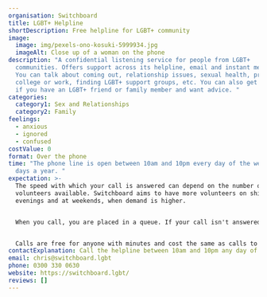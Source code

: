```yaml
---
organisation: Switchboard
title: LGBT+ Helpline
shortDescription: Free helpline for LGBT+ community
image:
  image: img/pexels-ono-kosuki-5999934.jpg
  imageAlt: Close up of a woman on the phone
description: "A confidential listening service for people from LGBT+
  communities. Offers support across its helpline, email and instant messaging.
  You can talk about coming out, relationship issues, sexual health, problems at
  college or work, finding LGBT+ support groups, etc. You can also get in touch
  if you have an LGBT+ friend or family member and want advice. "
categories:
  category1: Sex and Relationships
  category2: Family
feelings:
  - anxious
  - ignored
  - confused
costValue: 0
format: Over the phone
time: "The phone line is open between 10am and 10pm every day of the week, 365
  days a year. "
expectation: >-
  The speed with which your call is answered can depend on the number of
  volunteers available. Switchboard aims to have more volunteers on shift in the
  evenings and at weekends, when demand is higher. 


  When you call, you are placed in a queue. If your call isn't answered, ring back. You won't be able to leave a message, and Switchboard can't return calls. 


  Calls are free for anyone with minutes and cost the same as calls to 01 and 02 numbers with credit. If you would prefer you can use the Instant Messaging service on the Switchboard website or email the Switchboard.
contactExplanation: Call the helpline between 10am and 10pm any day of the week.
email: chris@switchboard.lgbt
phone: 0300 330 0630
website: https://switchboard.lgbt/
reviews: []
---
```

